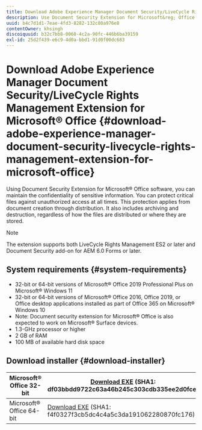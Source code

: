 ```yaml
---
title: Download Adobe Experience Manager Document Security/LiveCycle Rights Management Extension for Microsoft&reg; Office
description: Use Document Security Extension for Microsoft&reg; Office software to protect critical files against unauthorized access
uuid: b4c7d1d1-7eae-4fd3-8282-132c80a976e8
contentOwner: khsingh
discoiquuid: b32c7bb8-0060-4c2a-90fc-446b6ba39159
exl-id: 25d2f439-e6c9-4d0a-bbd1-91d0f00dc683
---
```

# Download Adobe Experience Manager Document Security/LiveCycle Rights Management Extension for Microsoft&reg; Office {#download-adobe-experience-manager-document-security-livecycle-rights-management-extension-for-microsoft-office}

Using Document Security Extension for Microsoft&reg; Office software, you can maintain the confidentiality of sensitive information. You can protect critical files against unauthorized access at all times. This protection applies from document creation through distribution. It also includes archiving and destruction, regardless of how the files are distributed or where they are stored.

>[!NOTE]
>
>The extension supports both LiveCycle Rights Management ES2 or later and Document Security add-on for AEM 6.0 Forms or later.

## System requirements {#system-requirements}

* 32-bit or 64-bit versions of Microsoft&reg; Office 2019 Professional Plus on Microsoft&reg; Windows 11
* 32-bit or 64-bit versions of Microsoft&reg; Office 2016, Office 2019, or Office desktop applications installed as part of Office 365 on Microsoft&reg; Windows 10
* Note: Document security extension for Microsoft&reg; Office is also expected to work on Microsoft&reg; Surface devices.
* 1.3-GHz processor or higher
* 2 GB of RAM
* 100 MB of available hard disk space

## Download installer {#download-installer}

| Microsoft&reg; Office 32-bit | [Download EXE](https://download.macromedia.com/pub/livecycle/policyserver/DocumentSecurityExtensionforMicrosoftOffice.exe) (SHA1: df03bbdd9722c63a46b245c303cdb335ee2d0fce) | [Download MSI](https://download.macromedia.com/pub/livecycle/policyserver/DocumentSecurityExtensionforMicrosoftOffice.zip) (SHA1: e70661f72ba640c37911c6d17d520ceaf84c2122) |
|---|---|---|
| Microsoft&reg; Office 64-bit | [Download EXE](https://download.macromedia.com/pub/livecycle/policyserver/DocumentSecurityExtensionforMicrosoftOffice64.exe) (SHA1: f4f0327f3cb5dc4c4a5c3da191062280870fc176) | [Download MSI](https://download.macromedia.com/pub/livecycle/policyserver/DocumentSecurityExtensionforMicrosoftOffice64.zip) (SHA1: 73f408f860143008915ee86b13edd0e76789b4fc) |
